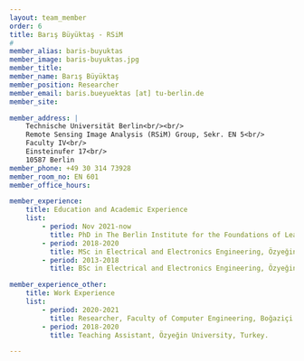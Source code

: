 ```yaml
---
layout: team_member
order: 6
title: Barış Büyüktaş - RSiM
#
member_alias: baris-buyuktas
member_image: baris-buyuktas.jpg
member_title:
member_name: Barış Büyüktaş
member_position: Researcher
member_email: baris.bueyuektas [at] tu-berlin.de
member_site:

member_address: |
    Technische Universität Berlin<br/><br/>
    Remote Sensing Image Analysis (RSiM) Group, Sekr. EN 5<br/>
    Faculty IV<br/>
    Einsteinufer 17<br/>
    10587 Berlin
member_phone: +49 30 314 73928
member_room_no: EN 601
member_office_hours:

member_experience:
    title: Education and Academic Experience
    list:
        - period: Nov 2021-now
          title: PhD in The Berlin Institute for the Foundations of Learning and Data (BIFOLD), TU Berlin, Germany.
        - period: 2018-2020
          title: MSc in Electrical and Electronics Engineering, Özyeğin University, Turkey.
        - period: 2013-2018
          title: BSc in Electrical and Electronics Engineering, Özyeğin University, Turkey.

member_experience_other:
    title: Work Experience
    list:
        - period: 2020-2021
          title: Researcher, Faculty of Computer Engineering, Boğaziçi University, Turkey.
        - period: 2018-2020
          title: Teaching Assistant, Özyeğin University, Turkey.

---
```

